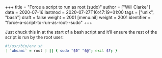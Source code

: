 +++
title = "Force a script to run as root (sudo)"
author = ["Will Clarke"]
date = 2020-07-16
lastmod = 2020-07-27T16:47:19+01:00
tags = ["unix", "bash"]
draft = false
weight = 2001
[menu.nil]
  weight = 2001
  identifier = "force-a-script-to-run-as-root--sudo"
+++

Just chuck this in at the start of a bash script and it'll ensure the rest of the script is run by the root user:

```sh
#!/usr/bin/env sh
[ `whoami` = root ] || { sudo "$0" "$@"; exit $?; }
```

